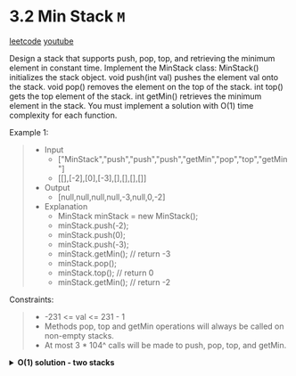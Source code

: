 # 3.2 Min Stack `M`

[leetcode](https://leetcode.com/problems/min-stack/)
[youtube](https://www.youtube.com/watch?v=qkLl7nAwDPo)

Design a stack that supports push, pop, top, and retrieving the minimum element in constant time.
Implement the MinStack class:
MinStack() initializes the stack object.
void push(int val) pushes the element val onto the stack.
void pop() removes the element on the top of the stack.
int top() gets the top element of the stack.
int getMin() retrieves the minimum element in the stack.
You must implement a solution with O(1) time complexity for each function.

Example 1:
> - Input
>     - ["MinStack","push","push","push","getMin","pop","top","getMin"]
>     - [[],[-2],[0],[-3],[],[],[],[]]
> - Output
>     - [null,null,null,null,-3,null,0,-2]
> - Explanation
>     - MinStack minStack = new MinStack();
>     - minStack.push(-2);
>     - minStack.push(0);
>     - minStack.push(-3);
>     - minStack.getMin(); // return -3
>     - minStack.pop();
>     - minStack.top();    // return 0
>     - minStack.getMin(); // return -2

Constraints:
> - -231 <= val <= 231 - 1
> - Methods pop, top and getMin operations will always be called on non-empty stacks.
> - At most 3 * 104^ calls will be made to push, pop, top, and getMin.

<details>
    <summary><b>O(1) solution - two stacks</b></summary>
    
- a stack for items and another for minimums
- update the two stacks when pushing and popping

```go
type MinStack struct {
    items []int
    minimums []int
}

func Constructor() MinStack {
    return MinStack{}
}

func (this *MinStack) Push(val int)  {
    this.items = append(this.items, val)
    minValue := val
    if len(this.minimums) != 0 {
        minValue = this.GetMin()
    }
    this.minimums = append(this.minimums, min(val, minValue))
}

func (this *MinStack) Pop()  {
    this.items = this.items[:len(this.items) - 1]
    this.minimums = this.minimums[:len(this.minimums) - 1]
}

func (this *MinStack) Top() int {
    return this.items[len(this.items) - 1]
}

func (this *MinStack) GetMin() int {
    return this.minimums[len(this.minimums) - 1]
}
```
</details>
